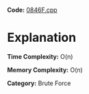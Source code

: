 **Code:** [0846F.cpp](./0846F.cpp)

# Explanation

**Time Complexity:** O(n)

**Memory Complexity:** O(n) 

**Category:** Brute Force
